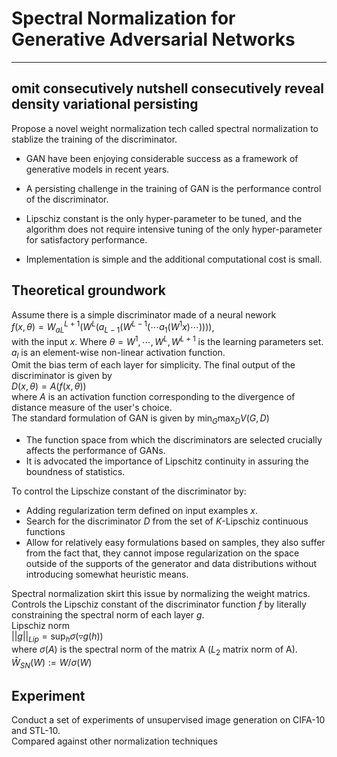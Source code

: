 # Spectral Normalization for Generative Adversarial Networks  
--------------------------
omit consecutively nutshell consecutively reveal density variational persisting 
--------------------------
Propose a novel weight normalization tech called spectral normalization to stablize the training of the discriminator.
* GAN have been enjoying considerable success as a framework of generative models in recent years.
* A persisting challenge in the training of GAN is the performance control of the discriminator.

* Lipschiz constant is the only hyper-parameter to be tuned, and the algorithm does not require intensive tuning of the
  only hyper-parameter for satisfactory performance.  
* Implementation is simple and the additional computational cost is small.

## Theoretical groundwork  
Assume there is a simple discriminator made of a neural nework  
$f(x, \theta) = W^{L + 1}_{aL} (W^L(a_{L - 1}(W^{L - 1}(\cdots a_1 (W^1 x) \cdots))))$,  
with the input $x$. Where $\theta = {W^1, \cdots, W^L, W^{L + 1}}$ is the learning parameters set.
$a_l$ is an element-wise non-linear activation function.  
Omit the bias term of each layer for simplicity. The final output of the discriminator is given by  
$D(x, \theta) = \mathit{A}(f(x, \theta))$  
where $\mathit{A}$ is an activation function corresponding to the divergence of distance measure of the user's choice.  
The standard formulation of GAN is given by $\min_G \max_D V(G, D)$

* The function space from which the discriminators are selected crucially affects the performance of GANs.
* It is advocated the importance of Lipschitz continuity in assuring the boundness of statistics.

To control the Lipschize constant of the discriminator by:  
* Adding regularization term defined on input examples $x$.  
* Search for the discriminator $D$ from the set of $K$-Lipschiz continuous functions  
* Allow for relatively easy formulations based on samples, they also suffer from the fact that, they cannot impose
  regularization on the space outside of the supports of the generator and data distributions without introducing
  somewhat heuristic means.

Spectral normalization skirt this issue by normalizing the weight matrics.  
Controls the Lipschiz constant of the discriminator function $f$ by literally constraining the spectral norm of each
layer $g$.  
Lipschiz norm  
$||g||_{Lip} = \sup_h \sigma(\triangledown g(h))$  
where $\sigma(A)$ is the spectral norm of the matrix A ($L_2$ matrix norm of A).  
$\bar W_{SN}(W) := W / \sigma(W)$

## Experiment
Conduct a set of experiments of unsupervised image generation on CIFA-10 and STL-10.  
Compared against other normalization techniques
